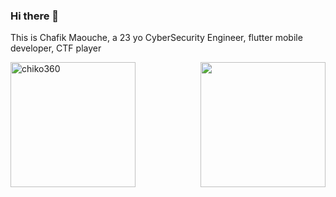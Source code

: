 ### Hi there 👋

<!--
**chiko360/chiko360** is a ✨ _special_ ✨ repository because its `README.md` (this file) appears on your GitHub profile.

Here are some ideas to get you started:

- 🔭 I’m currently working on ...
- 🌱 I’m currently learning ...
- 👯 I’m looking to collaborate on ...
- 🤔 I’m looking for help with ...
- 💬 Ask me about ...
- 📫 How to reach me: ...
- 😄 Pronouns: ...
- ⚡ Fun fact: ...
-->
This is Chafik Maouche, a 23 yo CyberSecurity Engineer, flutter mobile developer, CTF player


<p><img align="left" height="200" src="https://github-readme-stats.vercel.app/api/top-langs?username=chiko360&show_icons=true&locale=en&layout=compact" alt="chiko360" /><img align="right" height="200" src="https://github-readme-stats.vercel.app/api?username=chiko360&theme=radical&count_private=true">
</p>

